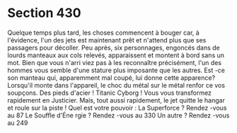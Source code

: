 # Section 430

Quelque temps plus tard, les choses commencent  à bouger car, à l'évidence, l'un des jets
est maintenant prêt et n'attend plus que ses passagers pour décoller. Peu après, six
personnages, engoncés dans de lourds manteaux aux cols relevés, apparaissent et montent
à bord sans un mot. Bien que vous n'arri viez pas à les reconnaître précisément, l'un des
hommes vous semble d'une stature plus imposante que les autres. Est -ce son manteau qui,
apparemment mal coupé, lui donne cette apparence? Lorsqu'il monte dans l'appareil, le
choc du métal sur le métal renfor ce vos soupçons. Des pieds d'acier ! Titanic Cyborg !
Vous vous transformez rapidement en Justicier. Mais, tout aussi rapidement, le jet quitte
le hangar et roule sur la piste ! Quel est votre pouvoir :
La Superforce ?  Rendez -vous au  87
Le Souffle d'Éne rgie ?  Rendez -vous au  330
Un autre ?  Rendez -vous au  249